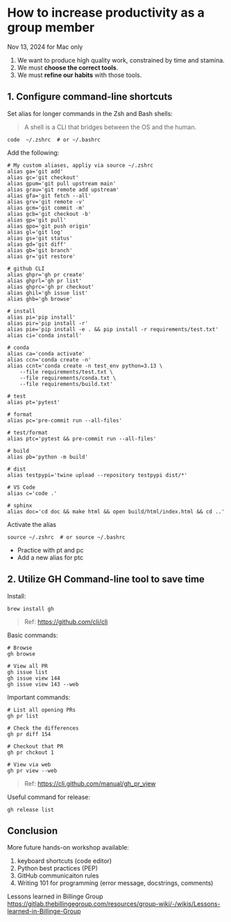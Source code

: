 # How to increase productivity as a group member

Nov 13, 2024 for Mac only

1. We want to produce high quality work, constrained by time and stamina.
2. We must **choose the correct tools**.
3. We must **refine our habits** with those tools.

## 1. Configure command-line shortcuts

Set alias for longer commands in the Zsh and Bash shells:

> A shell is a CLI that bridges between the OS and the human.


```
code  ~/.zshrc  # or ~/.bashrc
```

Add the following:

```
# My custom aliases, appliy via source ~/.zshrc
alias ga='git add'
alias gc='git checkout'
alias gpum='git pull upstream main'
alias grau='git remote add upstream'
alias gfa='git fetch --all'
alias grv='git remote -v'
alias gcm='git commit -m'
alias gcb='git checkout -b'
alias gp='git pull'
alias gpo='git push origin'
alias gl='git log'
alias gs='git status'
alias gd='git diff'
alias gb='git branch'
alias gr='git restore'

# github CLI
alias ghpr='gh pr create'
alias ghprl='gh pr list'
alias ghprc='gh pr checkout'
alias ghil='gh issue list'
alias ghb='gh browse'

# install
alias pi='pip install'
alias pir='pip install -r'
alias pie='pip install -e . && pip install -r requirements/test.txt'
alias ci='conda install'

# conda
alias ca='conda activate'
alias ccn='conda create -n'
alias ccnt='conda create -n test_env python=3.13 \
    --file requirements/test.txt \
    --file requirements/conda.txt \
    --file requirements/build.txt'

# test
alias pt='pytest'

# format
alias pc='pre-commit run --all-files'

# test/format
alias ptc='pytest && pre-commit run --all-files'

# build
alias pb='python -m build'

# dist
alias testpypi='twine upload --repository testpypi dist/*'

# VS Code
alias c='code .'

# sphinx
alias doc='cd doc && make html && open build/html/index.html && cd ..'
```

Activate the alias

```
source ~/.zshrc  # or source ~/.bashrc
```

- Practice with pt and pc
- Add a new alias for ptc 

## 2. Utilize GH Command-line tool to save time

Install:
```
brew install gh
```

> Ref: https://github.com/cli/cli

Basic commands:

```
# Browse
gh browse

# View all PR
gh issue list
gh issue view 144
gh issue view 143 --web 
```

Important commands:

```
# List all opening PRs
gh pr list

# Check the differences
gh pr diff 154

# Checkout that PR
gh pr chckout 1

# View via web
gh pr view --web
```

> Ref: https://cli.github.com/manual/gh_pr_view

Useful command for release:

```
gh release list
```

## Conclusion

More future hands-on workshop available:

1. keyboard shortcuts (code editor)
2. Python best practices (PEP)
3. GitHub communicaiton rules
4. Writing 101 for programming (error message, docstrings, comments)

Lessons learned in Billinge Group
https://gitlab.thebillingegroup.com/resources/group-wiki/-/wikis/Lessons-learned-in-Billinge-Group





